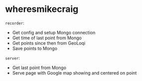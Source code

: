# wheresmikecraig

`recorder`:

+ Get config and setup Mongo connection
+ Get time of last point from Mongo
+ Get points since then from GeoLoqi
+ Save points to Mongo

`server`:

+ Get last point from Mongo
+ Serve page with Google map showing and centered on point
